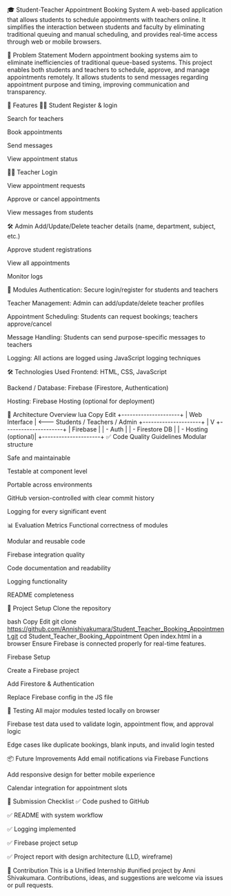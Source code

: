 
🎓 Student-Teacher Appointment Booking System
A web-based application that allows students to schedule appointments with teachers online. It simplifies the interaction between students and faculty by eliminating traditional queuing and manual scheduling, and provides real-time access through web or mobile browsers.

📌 Problem Statement
Modern appointment booking systems aim to eliminate inefficiencies of traditional queue-based systems. This project enables both students and teachers to schedule, approve, and manage appointments remotely. It allows students to send messages regarding appointment purpose and timing, improving communication and transparency.

🚀 Features
👨‍🎓 Student
Register & login

Search for teachers

Book appointments

Send messages

View appointment status

👨‍🏫 Teacher
Login

View appointment requests

Approve or cancel appointments

View messages from students

🛠️ Admin
Add/Update/Delete teacher details (name, department, subject, etc.)

Approve student registrations

View all appointments

Monitor logs

🧩 Modules
Authentication: Secure login/register for students and teachers

Teacher Management: Admin can add/update/delete teacher profiles

Appointment Scheduling: Students can request bookings; teachers approve/cancel

Message Handling: Students can send purpose-specific messages to teachers

Logging: All actions are logged using JavaScript logging techniques

🛠️ Technologies Used
Frontend: HTML, CSS, JavaScript

Backend / Database: Firebase (Firestore, Authentication)

Hosting: Firebase Hosting (optional for deployment)

📐 Architecture Overview
lua
Copy
Edit
+---------------------+
|   Web Interface     | <--- Students / Teachers / Admin
+---------------------+
         |
         V
+---------------------+
|     Firebase        |
| - Auth              |
| - Firestore DB      |
| - Hosting (optional)|
+---------------------+
✅ Code Quality Guidelines
Modular structure

Safe and maintainable

Testable at component level

Portable across environments

GitHub version-controlled with clear commit history

Logging for every significant event

📊 Evaluation Metrics
Functional correctness of modules

Modular and reusable code

Firebase integration quality

Code documentation and readability

Logging functionality

README completeness

📄 Project Setup
Clone the repository

bash
Copy
Edit
git clone https://github.com/Annishivakumara/Student_Teacher_Booking_Appointment.git
cd Student_Teacher_Booking_Appointment
Open index.html in a browser
Ensure Firebase is connected properly for real-time features.

Firebase Setup

Create a Firebase project

Add Firestore & Authentication

Replace Firebase config in the JS file

🧪 Testing
All major modules tested locally on browser

Firebase test data used to validate login, appointment flow, and approval logic

Edge cases like duplicate bookings, blank inputs, and invalid login tested

📦 Future Improvements
Add email notifications via Firebase Functions

Add responsive design for better mobile experience

Calendar integration for appointment slots

📂 Submission Checklist
✅ Code pushed to GitHub

✅ README with system workflow

✅ Logging implemented

✅ Firebase project setup

✅ Project report with design architecture (LLD, wireframe)

🤝 Contribution
This is a Unified Internship #unified project by Anni Shivakumara. Contributions, ideas, and suggestions are welcome via issues or pull requests.

